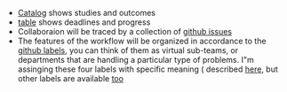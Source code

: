 

- [Catalog](./catalog.md) shows studies and outcomes
- [table](./timetable.md)  shows deadlines and progress
- Collaboraion will be traced by a collection of [github issues](https://github.com/IALSA/IALSA-2015-Portland/milestones/PxP%20-%20Physical)   
- The features of the workflow will be organized in accordance to the  [github labels](https://github.com/IALSA/IALSA-2015-Portland/blob/master/projects/github_labels.md), you can think of them as virtual sub-teams, or departments that are handling a particular type of problems. I"m assinging these four labels with specific meaning ( described [here](https://github.com/IALSA/IALSA-2015-Portland/blob/master/projects/github_labels.md), but other labels are available [too](https://github.com/IALSA/IALSA-2015-Portland/labels)


